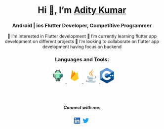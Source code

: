 <!DOCTYPE html>
<html>
<head>
  <meta charset="UTF-8">
  <meta name="description" content="Aditya Kumar">
  <meta name="keywords" content="Aditya Kumar github,github Aditya Kumar, github addiraw, addiraw github">
  <meta name="author" content="Aditya Kumar">
  <meta name="viewport" content="width=device-width, initial-scale=1.0">
</head>
<body>




<h1 align="center">Hi 👋,  I’m <a href="https://github.com/addiraw">Adity Kumar</a> </h1>
<h3 align="center">Android | ios Flutter Developer, Competitive Programmer</h3>

<!-- <p align="left"> <img src="https://komarev.com/ghpvc/?username=acash512&label=Profile%20views&color=0e75b6&style=flat" alt="acash512" /> </p> -->
 <div align="center">
<!-- - 👋 Hi, I’m <a href="https://github.com/addiraw">Adity Kumar</a>  -->
<!--  <ul style="list-style-type:square"> -->
  👀 I’m interested in Flutter development
    🌱 I’m currently learning flutter app development on different projects
  💞️ I’m looking to collaborate on flutter app development having focus on backend



<!--  </ul> -->

<h3>Languages and Tools:</h3>

<p> 
<a href="https://developer.android.com" target="_blank"> <img src="pics/android_icon.png" alt="Android" width="50" height="50"/> </a> 
<a href="https://firebase.google.com" target="_blank"> <img src="pics/firebase_icon.png" alt="Firebase" width="50" height="50"/> </a> 
<a href="https://www.java.com" target="_blank"> <img src="pics/java_icon.png" alt="Java" width="50" height="50"/> </a> 
<a href="https://www.w3schools.com/cpp/" target="_blank"> <img src="pics/cplusplus_icon.png" alt="C++" width="45" height="50"/> </a> 
</p>
<br>
 <br>
 <h5>Connect with me:</h5>

<p>
<a href="https://www.linkedin.com/in/addiraw/" target="_blank"><img align="center" src="pics/linkedin_icon.png" alt="@" height="20" width="20" /></a>&nbsp;
 <a href="https://twitter.com/Addiraw" target="_blank"><img align="center" src="pics/twitter_icon.png" alt="@" height="20" width="20" /></a>&nbsp;
<!-- <a href="#" target="_blank"><img align="center" src="pics/instagram_icon.png" alt="@" height="40" width="40" /></a> -->
</p>

</div>
<!---
addiraws/addiraws is a ✨ special ✨ repository because its `README.md` (this file) appears on your GitHub profile.
You can click the Preview link to take a look at your changes.
--->


</body>
</html>
